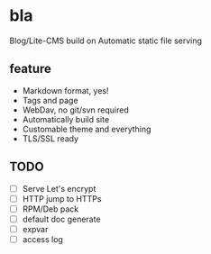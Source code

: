 # bla

Blog/Lite-CMS build on Automatic static file serving

## feature

* Markdown format, yes!
* Tags and page 
* WebDav, no git/svn required
* Automatically build site
* Customable theme and everything
* TLS/SSL ready

## TODO

- [ ] Serve Let's encrypt
- [ ] HTTP jump to HTTPs
- [ ] RPM/Deb pack
- [ ] default doc generate
- [ ] expvar
- [ ] access log
